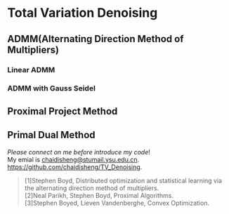 # Total Variation Denoising
## ADMM(Alternating Direction Method of Multipliers)
### Linear ADMM
### ADMM with Gauss Seidel
## Proximal Project Method
## Primal Dual Method
  _Please connect on me before introduce my code_!  
  My emial is <chaidisheng@stumail.ysu.edu.cn>.   
  <https://github.com/chaidisheng/TV_Denoising>.
>[1]Stephen Boyd, Distributed optimization and statistical learning via the alternating direction method of multipliers.  
>[2]Neal Parikh, Stephen Boyd, Proximal Algorithms.  
>[3]Stephen Boyed, Lieven Vandenberghe, Convex Optimization.
